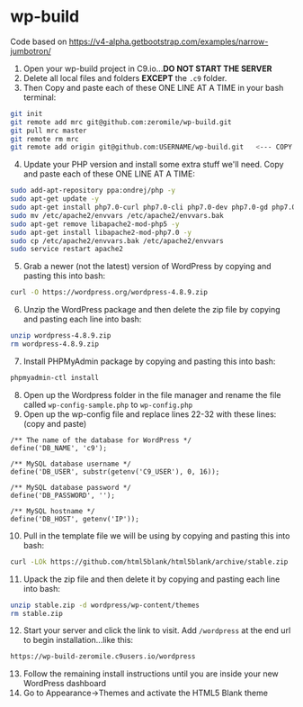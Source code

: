# wp-build #
Code based on https://v4-alpha.getbootstrap.com/examples/narrow-jumbotron/

1. Open your wp-build project in C9.io...__DO NOT START THE SERVER__
2. Delete all local files and folders __EXCEPT__ the ```.c9``` folder. 
3. Then Copy and paste each of these ONE LINE AT A TIME in your bash terminal:
```sh
git init
git remote add mrc git@github.com:zeromile/wp-build.git
git pull mrc master
git remote rm mrc
git remote add origin git@github.com:USERNAME/wp-build.git   <--- COPY THIS FROM YOUR REPO, YO
```

4. Update your PHP version and install some extra stuff we'll need. Copy and paste each of these ONE LINE AT A TIME:
```sh
sudo add-apt-repository ppa:ondrej/php -y
sudo apt-get update -y
sudo apt-get install php7.0-curl php7.0-cli php7.0-dev php7.0-gd php7.0-intl php7.0-mcrypt php7.0-json php7.0-mysql php7.0-opcache php7.0-bcmath php7.0-mbstring php7.0-soap php7.0-xml php7.0-zip -y
sudo mv /etc/apache2/envvars /etc/apache2/envvars.bak
sudo apt-get remove libapache2-mod-php5 -y
sudo apt-get install libapache2-mod-php7.0 -y
sudo cp /etc/apache2/envvars.bak /etc/apache2/envvars
sudo service restart apache2
```

5. Grab a newer (not the latest) version of WordPress by copying and pasting this into bash:
```sh
curl -O https://wordpress.org/wordpress-4.8.9.zip
```

6. Unzip the WordPress package and then delete the zip file by copying and pasting each line into bash:
```sh
unzip wordpress-4.8.9.zip
rm wordpress-4.8.9.zip
```

7. Install PHPMyAdmin package by copying and pasting this into bash:
```sh
phpmyadmin-ctl install
```

8. Open up the Wordpress folder in the file manager and rename the file called ```wp-config-sample.php``` to ```wp-config.php```
9. Open up the wp-config file and replace lines 22-32 with these lines: (copy and paste)
```
/** The name of the database for WordPress */
define('DB_NAME', 'c9');

/** MySQL database username */
define('DB_USER', substr(getenv('C9_USER'), 0, 16));

/** MySQL database password */
define('DB_PASSWORD', '');

/** MySQL hostname */
define('DB_HOST', getenv('IP'));
```

10. Pull in the template file we will be using by copying and pasting this into bash:
```sh
curl -LOk https://github.com/html5blank/html5blank/archive/stable.zip
```

11. Upack the zip file and then delete it by copying and pasting each line into bash:
```sh
unzip stable.zip -d wordpress/wp-content/themes
rm stable.zip
```
12. Start your server and click the link to visit. Add ```/wordpress``` at the end url to begin installation...like this:
```sh
https://wp-build-zeromile.c9users.io/wordpress
```
13. Follow the remaining install instructions until you are inside your new WordPress dashboard
14. Go to Appearance->Themes and activate the HTML5 Blank theme
